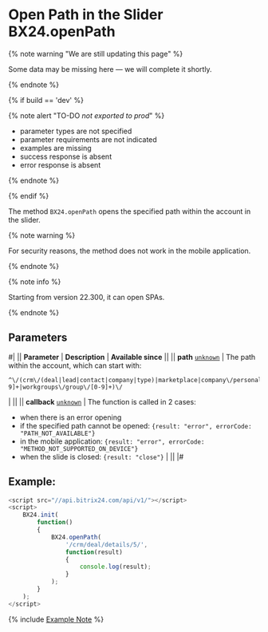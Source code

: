 # Open Path in the Slider BX24.openPath

{% note warning "We are still updating this page" %}

Some data may be missing here — we will complete it shortly.

{% endnote %}

{% if build == 'dev' %}

{% note alert "TO-DO _not exported to prod_" %}

- parameter types are not specified
- parameter requirements are not indicated
- examples are missing
- success response is absent
- error response is absent

{% endnote %}

{% endif %}

The method `BX24.openPath` opens the specified path within the account in the slider.

{% note warning %}

For security reasons, the method does not work in the mobile application.

{% endnote %}

{% note info %}

Starting from version 22.300, it can open SPAs.

{% endnote %}

## Parameters

#|
|| **Parameter** | **Description** | **Available since** ||
|| **path**
[`unknown`](../../../api-reference/data-types.md) | The path within the account, which can start with: 
```
^\/(crm\/(deal|lead|contact|company|type)|marketplace|company\/personal\/user\/[0-9]+|workgroups\/group\/[0-9]+)\/
```
 | ||
|| **callback**
[`unknown`](../../../api-reference/data-types.md) | The function is called in 2 cases:
- when there is an error opening
- if the specified path cannot be opened: `{result: "error", errorCode: "PATH_NOT_AVAILABLE"}`
- in the mobile application: `{result: "error", errorCode: "METHOD_NOT_SUPPORTED_ON_DEVICE"}`
- when the slide is closed: `{result: "close"}` | ||
|#

## Example:

```js
<script src="//api.bitrix24.com/api/v1/"></script>
<script>
    BX24.init(
        function()
        {
            BX24.openPath(
                '/crm/deal/details/5/',
                function(result)
                {
                    console.log(result);
                }
            );
        }
    );
</script>
```

{% include [Example Note](../../../_includes/examples.md) %}